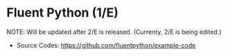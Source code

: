 # Fluent Python (1/E)

NOTE: Will be updated after 2/E is released. (Currenty, 2/E is being edited.)

- Source Codes: https://github.com/fluentpython/example-code
